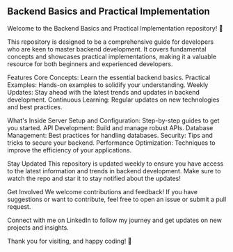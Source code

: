 ## Backend Basics and Practical Implementation

Welcome to the Backend Basics and Practical Implementation repository! 🚀

This repository is designed to be a comprehensive guide for developers who are keen to master backend development. It covers fundamental concepts and showcases practical implementations, making it a valuable resource for both beginners and experienced developers.

Features
Core Concepts: Learn the essential backend basics.
Practical Examples: Hands-on examples to solidify your understanding.
Weekly Updates: Stay ahead with the latest trends and updates in backend development.
Continuous Learning: Regular updates on new technologies and best practices.

What's Inside
Server Setup and Configuration: Step-by-step guides to get you started.
API Development: Build and manage robust APIs.
Database Management: Best practices for handling databases.
Security: Tips and tricks to secure your backend.
Performance Optimization: Techniques to improve the efficiency of your applications.

Stay Updated
This repository is updated weekly to ensure you have access to the latest information and trends in backend development. Make sure to watch the repo and star it to stay notified about the updates!

Get Involved
We welcome contributions and feedback! If you have suggestions or want to contribute, feel free to open an issue or submit a pull request.

Connect with me on LinkedIn to follow my journey and get updates on new projects and insights.

Thank you for visiting, and happy coding! 🚀
